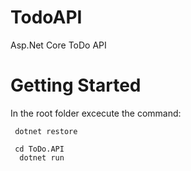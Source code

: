 # TodoAPI
Asp.Net Core ToDo API 

# Getting Started
In the root folder excecute the command:

```console
 dotnet restore
```
 
```console
 cd ToDo.API
  dotnet run
```


